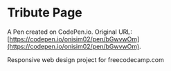 # Tribute Page

A Pen created on CodePen.io. Original URL: [https://codepen.io/onisim02/pen/bGwvwOm](https://codepen.io/onisim02/pen/bGwvwOm).

Responsive web design project for freecodecamp.com
